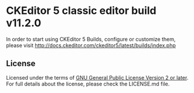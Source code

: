 CKEditor 5 classic editor build v11.2.0
=======================================

In order to start using CKEditor 5 Builds, configure or customize them, please visit http://docs.ckeditor.com/ckeditor5/latest/builds/index.php

## License

Licensed under the terms of [GNU General Public License Version 2 or later](http://www.gnu.org/licenses/gpl.php).
For full details about the license, please check the LICENSE.md file.
